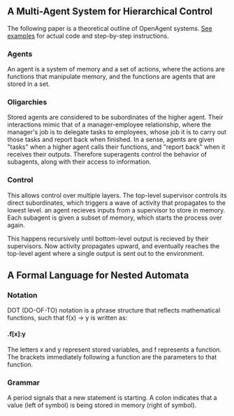 ## A Multi-Agent System for Hierarchical Control 

The following paper is a theoretical outline of OpenAgent systems. [See examples](https://github.com/CarsonScott/OpenAgent/blob/master/EXAMPLE.md) for actual code and step-by-step instructions.

### Agents

An agent is a system of memory and a set of actions, where the actions are functions that manipulate memory, and the functions are agents that are stored in a set.

### Oligarchies 

Stored agents are considered to be subordinates of the higher agent. Their interactions mimic that of a manager-employee relationship, where the manager's job is to delegate tasks to employees, whose job it is to carry out those tasks and report back when finished. In a sense, agents are given "tasks" when a higher agent calls their functions, and  "report back" when it receives their outputs. Therefore superagents control the behavior of subagents, along with their access to information.  

### Control

This allows control over multiple layers. The top-level supervisor controls its direct subordinates, which triggers a wave of activity that propagates to the lowest level. an agent recieves inputs from a supervisor to store in memory. Each subagent is given a subset of memory, which starts the process over again. 

This  happens recursively until bottom-level output is recieved by their supervisors. Now activity propagates upward, and eventually reaches the top-level agent where a single output is sent out to the environment.

## A Formal Language for Nested Automata

### Notation

DOT (DO-OF-TO) notation is a phrase structure that reflects mathematical functions, such that f(x) -> y is written as: 

#### .f[x]:y

The letters x and y represent stored variables, and f represents a function. The brackets immediately following a function are the parameters to that function.

### Grammar

A period signals that a new statement is starting. A colon indicates that a value (left of symbol) is being stored in memory (right of symbol).



